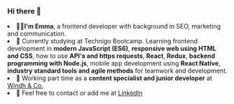 ### Hi there 👋

<li>
  👩‍💻<strong>I'm Emma</strong>, a frontend developer with background in SEO, marketing and communication.</li>

<li>🌱 Currently studying at Technigo Bootcamp. Learning frontend development in <strong>modern JavaScript (ES6)</strong>, <strong>responsive web using HTML and CSS</strong>, how to use <strong>API's and https requests</strong>, <strong>React</strong>, <strong>Redux</strong>, <strong>backend programming with Node.js</strong>, mobile app development using <strong>React Native</strong>, <strong>industry standard tools and agile methods</strong> for teamwork and development.</li>

<li>
  🙋 Working part time as a <strong>content specialist and junior developer</strong> at <a href="https://windh-co.se/">Windh & Co.</a> 
</li>

<li>💬 Feel free to contact or add me at <a href="https://www.linkedin.com/in/emmalindell4/">LinkedIn</a></li>
